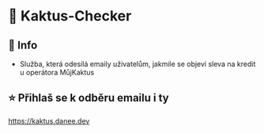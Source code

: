 # 🌵 Kaktus-Checker
## 📃 Info
- Služba, která odesílá emaily uživatelům, jakmile se objeví sleva na kredit u operátora MůjKaktus
## ⭐ Přihlaš se k odběru emailu i ty
https://kaktus.danee.dev
